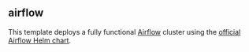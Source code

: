 ## airflow

This template deploys a fully functional [Airflow](https://airflow.apache.org)
cluster using the
[official Airflow Helm chart](https://github.com/apache/airflow/tree/main/chart).
